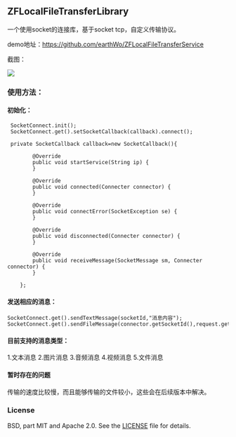 ## ZFLocalFileTransferLibrary

一个使用socket的连接库，基于socket tcp，自定义传输协议。

demo地址：https://github.com/earthWo/ZFLocalFileTransferService

截图：

![](http://7xjrms.com1.z0.glb.clouddn.com/QQ20171021-204205@2x.png)

### 使用方法：

#### 初始化：

```
 SocketConnect.init();
 SocketConnect.get().setSocketCallback(callback).connect();
```

```
 private SocketCallback callback=new SocketCallback(){
        
        @Override
        public void startService(String ip) {
        }

        @Override
        public void connected(Connecter connector) {
        }

        @Override
        public void connectError(SocketException se) {
        }

        @Override
        public void disconnected(Connecter connector) {
        }

        @Override
        public void receiveMessage(SocketMessage sm, Connecter connector) {
        }
       
    };
```

#### 发送相应的消息：

```
SocketConnect.get().sendTextMessage(socketId,"消息内容");
SocketConnect.get().sendFileMessage(connector.getSocketId(),request.getFilePath());
```

#### 目前支持的消息类型：

1.文本消息 2.图片消息 3.音频消息 4.视频消息 5.文件消息

#### 暂时存在的问题

传输的速度比较慢，而且能够传输的文件较小，这些会在后续版本中解决。

### License

BSD, part MIT and Apache 2.0. See the [LICENSE](https://github.com/bumptech/glide/blob/master/LICENSE) file for details.

## 





